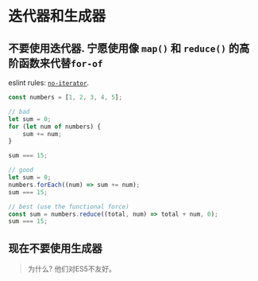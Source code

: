 # 迭代器和生成器

## 不要使用迭代器. 宁愿使用像 `map()` 和 `reduce()` 的高阶函数来代替`for-of`

eslint rules: [`no-iterator`](http://eslint.org/docs/rules/no-iterator.html).

```javascript
const numbers = [1, 2, 3, 4, 5];

// bad
let sum = 0;
for (let num of numbers) {
    sum += num;
}

sum === 15;

// good
let sum = 0;
numbers.forEach((num) => sum += num);
sum === 15;

// best (use the functional force)
const sum = numbers.reduce((total, num) => total + num, 0);
sum === 15;
```

## 现在不要使用生成器

> 为什么? 他们对ES5不友好。


